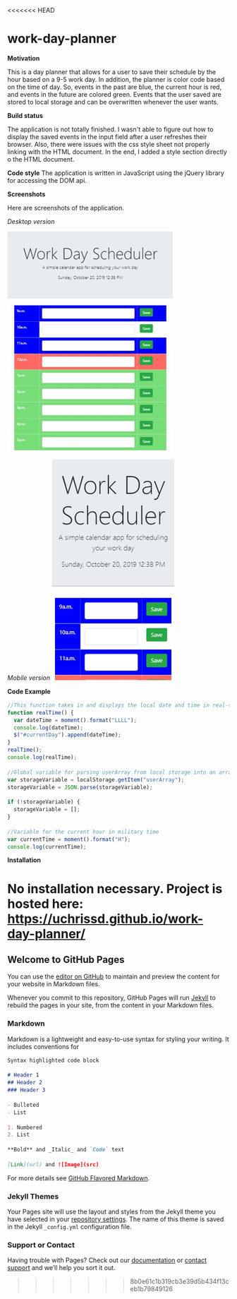 <<<<<<< HEAD
# work-day-planner

**Motivation**

This is a day planner that allows for a user to save their schedule by the hour based on a 9-5 work day. In addition, the planner is color code based on the time of day. So, events in the past are blue, the current hour is red, and events in the future are colored green. Events that the user saved are stored to local storage and can be overwritten whenever the user wants.

**Build status**

The application is not totally finished. I wasn't able to figure out how to display the saved events in the input field after a user refreshes their browser. Also, there were issues with the css style sheet not properly linking with the HTML document. In the end, I added a style section directly o the HTML document.

**Code style**
The application is written in JavaScript using the jQuery library for accessing the DOM api.

**Screenshots**

Here are screenshots of the application.

_Desktop version_

![Day planner screenshot](assets/images/desktop-screen-shot.jpg)

_Mobile version_
![Day planner screenshot](assets/images/mobile-screen-shot.jpg)

**Code Example**

```javascript
//This function takes in and displays the local date and time in real-time using moment.js
function realTime() {
  var dateTime = moment().format("LLLL");
  console.log(dateTime);
  $("#currentDay").append(dateTime);
}
realTime();
console.log(realTime);

//Global variable for parsing userArray from local storage into an array of accesible objects
var storageVariable = localStorage.getItem("userArray");
storageVariable = JSON.parse(storageVariable);

if (!storageVariable) {
  storageVariable = [];
}

//Variable for the current hour in military time
var currentTime = moment().format("H");
console.log(currentTime);
```

**Installation**

No installation necessary. Project is hosted here: https://uchrissd.github.io/work-day-planner/
=======
## Welcome to GitHub Pages

You can use the [editor on GitHub](https://github.com/uchrissd/work-day-planner/edit/master/README.md) to maintain and preview the content for your website in Markdown files.

Whenever you commit to this repository, GitHub Pages will run [Jekyll](https://jekyllrb.com/) to rebuild the pages in your site, from the content in your Markdown files.

### Markdown

Markdown is a lightweight and easy-to-use syntax for styling your writing. It includes conventions for

```markdown
Syntax highlighted code block

# Header 1
## Header 2
### Header 3

- Bulleted
- List

1. Numbered
2. List

**Bold** and _Italic_ and `Code` text

[Link](url) and ![Image](src)
```

For more details see [GitHub Flavored Markdown](https://guides.github.com/features/mastering-markdown/).

### Jekyll Themes

Your Pages site will use the layout and styles from the Jekyll theme you have selected in your [repository settings](https://github.com/uchrissd/work-day-planner/settings). The name of this theme is saved in the Jekyll `_config.yml` configuration file.

### Support or Contact

Having trouble with Pages? Check out our [documentation](https://help.github.com/categories/github-pages-basics/) or [contact support](https://github.com/contact) and we’ll help you sort it out.
>>>>>>> 8b0e61c1b319cb3e39d5b434f13ceb1b79849126
